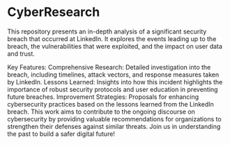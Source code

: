 # CyberResearch
This repository presents an in-depth analysis of a significant security breach that occurred at LinkedIn. It explores the events leading up to the breach, the vulnerabilities that were exploited, and the impact on user data and trust.

Key Features:
Comprehensive Research: Detailed investigation into the breach, including timelines, attack vectors, and response measures taken by LinkedIn.
Lessons Learned: Insights into how this incident highlights the importance of robust security protocols and user education in preventing future breaches.
Improvement Strategies: Proposals for enhancing cybersecurity practices based on the lessons learned from the LinkedIn breach.
This work aims to contribute to the ongoing discourse on cybersecurity by providing valuable recommendations for organizations to strengthen their defenses against similar threats. Join us in understanding the past to build a safer digital future!
